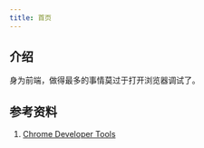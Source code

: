 ```yaml
---
title: 首页
---
```


## 介绍

身为前端，做得最多的事情莫过于打开浏览器调试了。


## 参考资料

1. [Chrome Developer Tools](https://developers.google.com/web/tools/chrome-devtools)